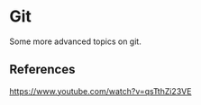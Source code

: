 # Git

Some more advanced topics on git.  
## References
https://www.youtube.com/watch?v=qsTthZi23VE